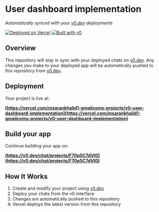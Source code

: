 # User dashboard implementation

*Automatically synced with your [v0.dev](https://v0.dev) deployments*

[![Deployed on Vercel](https://img.shields.io/badge/Deployed%20on-Vercel-black?style=for-the-badge&logo=vercel)](https://vercel.com/msarankhalid1-gmailcoms-projects/v0-user-dashboard-implementation)
[![Built with v0](https://img.shields.io/badge/Built%20with-v0.dev-black?style=for-the-badge)](https://v0.dev/chat/projects/F70p5C7dVI0)

## Overview

This repository will stay in sync with your deployed chats on [v0.dev](https://v0.dev).
Any changes you make to your deployed app will be automatically pushed to this repository from [v0.dev](https://v0.dev).

## Deployment

Your project is live at:

**[https://vercel.com/msarankhalid1-gmailcoms-projects/v0-user-dashboard-implementation](https://vercel.com/msarankhalid1-gmailcoms-projects/v0-user-dashboard-implementation)**

## Build your app

Continue building your app on:

**[https://v0.dev/chat/projects/F70p5C7dVI0](https://v0.dev/chat/projects/F70p5C7dVI0)**

## How It Works

1. Create and modify your project using [v0.dev](https://v0.dev)
2. Deploy your chats from the v0 interface
3. Changes are automatically pushed to this repository
4. Vercel deploys the latest version from this repository
